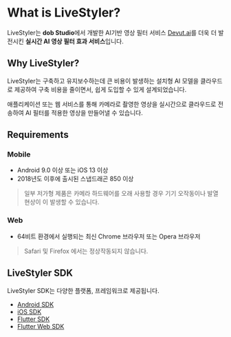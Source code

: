 # What is LiveStyler?

LiveStyler는 **dob Studio**에서 개발한 AI기반 영상 필터 서비스 [Devut.ai](https://devutai.com)를 더욱 더 발전시킨 **실시간 AI 영상 필터 효과 서비스**입니다.

## Why LiveStyler?

LiveStyler는 구축하고 유지보수하는데 큰 비용이 발생하는 설치형 AI 모델을 클라우드로 제공하여 구축 비용을 줄이면서, 쉽게 도입할 수 있게 설계되었습니다.

애플리케이션 또는 웹 서비스를 통해 카메라로 촬영한 영상을 실시간으로 클라우드로 전송하여 AI 필터를 적용한 영상을 만들어낼 수 있습니다.

## Requirements

### Mobile

- Android 9.0 이상 또는 iOS 13 이상
- 2018년도 이후에 출시된 스냅드래곤 850 이상

> 일부 저가형 제품은 카메라 하드웨어를 오래 사용할 경우 기기 오작동이나 발열현상이 이 발생할 수 있습니다.

### Web

- 64비트 환경에서 실행되는 최신 Chrome 브라우저 또는 Opera 브라우저

> Safari 및 Firefox 에서는 정상작동되지 않습니다.

## LiveStyler SDK

LiveStyler SDK는 다양한 플랫폼, 프레임워크로 제공됩니다.

- [Android SDK](./android.md)
- [iOS SDK](./ios.md)
- [Flutter SDK](./flutter.md)
- [Flutter Web SDK](./flutter-web.md)